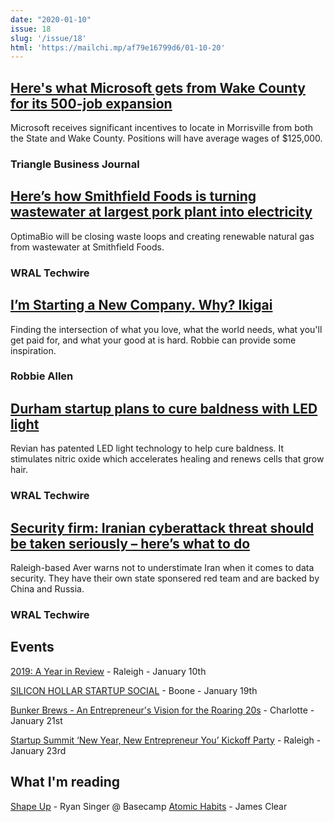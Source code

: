 ```yaml
---
date: "2020-01-10"
issue: 18
slug: '/issue/18'
html: 'https://mailchi.mp/af79e16799d6/01-10-20'
---
```


## [Here's what Microsoft gets from Wake County for its 500-job expansion](https://www.bizjournals.com/triangle/news/2020/01/07/heres-what-microsoft-gets-from-wake-county-for-its.html)
Microsoft receives significant incentives to locate in Morrisville from both the State and Wake County. Positions will have average wages of $125,000.
### Triangle Business Journal

## [Here’s how Smithfield Foods is turning wastewater at largest pork plant into electricity](https://www.wraltechwire.com/2020/01/08/heres-how-smithfield-foods-is-turning-wastewater-at-largest-pork-plant-into-electricity/)
OptimaBio will be closing waste loops and creating renewable natural gas from wastewater at Smithfield Foods. 
### WRAL Techwire

## [I’m Starting a New Company. Why? Ikigai](https://medium.com/@robbieallen/im-starting-a-new-company-why-ikigai-29c3234b42d1)
Finding the intersection of what you love, what the world needs, what you'll get paid for, and what your good at is hard. Robbie can provide some inspiration.
### Robbie Allen

## [Durham startup plans to cure baldness with LED light](https://www.wraltechwire.com/2020/01/08/a-cure-for-baldness-durham-startup-says-yes-with-its-patented-led-light-technology/)
Revian has patented LED light technology to help cure baldness. It stimulates nitric oxide which accelerates healing and renews cells that grow hair.
### WRAL Techwire

## [Security firm: Iranian cyberattack threat should be taken seriously – here’s what to do](https://www.wraltechwire.com/2020/01/07/security-firm-iranian-cyberattack-threat-should-be-taken-seriously-heres-what-to-do/)
Raleigh-based Aver warns not to understimate Iran when it comes to data security. They have their own state sponsered red team and are backed by China and Russia.
### WRAL Techwire

## Events
[2019: A Year in Review](https://www.eventbrite.com/e/2019-a-year-in-review-tickets-83236814553) - Raleigh - January 10th

[SILICON HOLLAR STARTUP SOCIAL](https://www.wraltechwire.com/event/silicon-hollar-startup-social-draba-kickstarter-launch-party/) - Boone - January 19th

[Bunker Brews - An Entrepreneur's Vision for the Roaring 20s](https://www.eventbrite.com/e/bunker-brews-clt-2020-an-entrepreneurs-vision-for-the-roaring-20s-tickets-84649881073) - Charlotte - January 21st

[Startup Summit ‘New Year, New Entrepreneur You’ Kickoff Party](https://www.eventbrite.com/e/2020-startup-summit-new-year-new-entrepreneur-you-kickoff-party-tickets-84823727051) - Raleigh - January 23rd

## What I'm reading
[Shape Up](https://basecamp.com/shapeup) - Ryan Singer @ Basecamp
[Atomic Habits](https://jamesclear.com/atomic-habits) - James Clear

